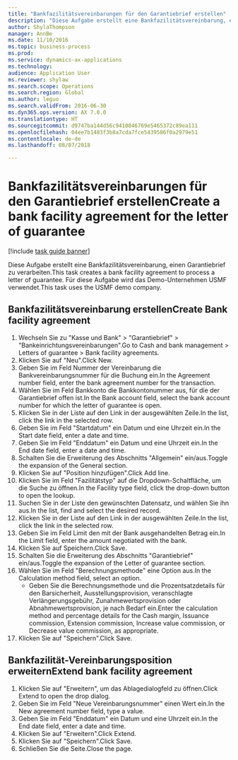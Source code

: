 ```yaml
--- 
title: "Bankfazilitätsvereinbarungen für den Garantiebrief erstellen"
description: "Diese Aufgabe erstellt eine Bankfazilitätsvereinbarung, einen Garantiebrief zu verarbeiten."
author: ShylaThompson
manager: AnnBe
ms.date: 11/10/2016
ms.topic: business-process
ms.prod: 
ms.service: dynamics-ax-applications
ms.technology: 
audience: Application User
ms.reviewer: shylaw
ms.search.scope: Operations
ms.search.region: Global
ms.author: leguo
ms.search.validFrom: 2016-06-30
ms.dyn365.ops.version: AX 7.0.0
ms.translationtype: HT
ms.sourcegitcommit: d9747ba144d56c9410846769e5465372c89ea111
ms.openlocfilehash: 04ee7b1483f3b8a7cda7fce5439586f0a2979e51
ms.contentlocale: de-de
ms.lasthandoff: 08/07/2018

---
```

# <a name="create-a-bank-facility-agreement-for-the-letter-of-guarantee"></a><span data-ttu-id="604dd-103">Bankfazilitätsvereinbarungen für den Garantiebrief erstellen</span><span class="sxs-lookup"><span data-stu-id="604dd-103">Create a bank facility agreement for the letter of guarantee</span></span>

[!include [task guide banner](../../includes/task-guide-banner.md)]

<span data-ttu-id="604dd-104">Diese Aufgabe erstellt eine Bankfazilitätsvereinbarung, einen Garantiebrief zu verarbeiten.</span><span class="sxs-lookup"><span data-stu-id="604dd-104">This task creates a bank facility agreement to process a letter of guarantee.</span></span> <span data-ttu-id="604dd-105">Für diese Aufgabe wird das Demo-Unternehmen USMF verwendet.</span><span class="sxs-lookup"><span data-stu-id="604dd-105">This task uses the USMF demo company.</span></span> 


## <a name="create-bank-facility-agreement"></a><span data-ttu-id="604dd-106">Bankfazilitätsvereinbarung erstellen</span><span class="sxs-lookup"><span data-stu-id="604dd-106">Create Bank facility agreement</span></span>
1. <span data-ttu-id="604dd-107">Wechseln Sie zu "Kasse und Bank" > "Garantiebrief" > "Bankeinrichtungsvereinbarungen".</span><span class="sxs-lookup"><span data-stu-id="604dd-107">Go to Cash and bank management > Letters of guarantee > Bank facility agreements.</span></span>
2. <span data-ttu-id="604dd-108">Klicken Sie auf "Neu".</span><span class="sxs-lookup"><span data-stu-id="604dd-108">Click New.</span></span>
3. <span data-ttu-id="604dd-109">Geben Sie im Feld Nummer der Vereinbarung die Bankvereinbarungsnummer für die Buchung ein.</span><span class="sxs-lookup"><span data-stu-id="604dd-109">In the Agreement number field, enter the bank agreement number for the transaction.</span></span>
4. <span data-ttu-id="604dd-110">Wählen Sie im Feld Bankkonto die Bankkontonummer aus, für die der Garantiebrief offen ist.</span><span class="sxs-lookup"><span data-stu-id="604dd-110">In the Bank account field, select the bank account number for which the letter of guarantee is open.</span></span> 
5. <span data-ttu-id="604dd-111">Klicken Sie in der Liste auf den Link in der ausgewählten Zeile.</span><span class="sxs-lookup"><span data-stu-id="604dd-111">In the list, click the link in the selected row.</span></span>
6. <span data-ttu-id="604dd-112">Geben Sie im Feld "Startdatum" ein Datum und eine Uhrzeit ein.</span><span class="sxs-lookup"><span data-stu-id="604dd-112">In the Start date field, enter a date and time.</span></span>
7. <span data-ttu-id="604dd-113">Geben Sie im Feld "Enddatum" ein Datum und eine Uhrzeit ein.</span><span class="sxs-lookup"><span data-stu-id="604dd-113">In the End date field, enter a date and time.</span></span>
8. <span data-ttu-id="604dd-114">Schalten Sie die Erweiterung des Abschnitts "Allgemein" ein/aus.</span><span class="sxs-lookup"><span data-stu-id="604dd-114">Toggle the expansion of the General section.</span></span>
9. <span data-ttu-id="604dd-115">Klicken Sie auf "Position hinzufügen".</span><span class="sxs-lookup"><span data-stu-id="604dd-115">Click Add line.</span></span>
10. <span data-ttu-id="604dd-116">Klicken Sie im Feld "Fazilitätstyp" auf die Dropdown-Schaltfläche, um die Suche zu öffnen.</span><span class="sxs-lookup"><span data-stu-id="604dd-116">In the Facility type field, click the drop-down button to open the lookup.</span></span>
11. <span data-ttu-id="604dd-117">Suchen Sie in der Liste den gewünschten Datensatz, und wählen Sie ihn aus.</span><span class="sxs-lookup"><span data-stu-id="604dd-117">In the list, find and select the desired record.</span></span>
12. <span data-ttu-id="604dd-118">Klicken Sie in der Liste auf den Link in der ausgewählten Zeile.</span><span class="sxs-lookup"><span data-stu-id="604dd-118">In the list, click the link in the selected row.</span></span>
13. <span data-ttu-id="604dd-119">Geben Sie im Feld Limit den mit der Bank ausgehandelten Betrag ein.</span><span class="sxs-lookup"><span data-stu-id="604dd-119">In the Limit field, enter the amount negotiated with the bank.</span></span>
14. <span data-ttu-id="604dd-120">Klicken Sie auf Speichern.</span><span class="sxs-lookup"><span data-stu-id="604dd-120">Click Save.</span></span>
15. <span data-ttu-id="604dd-121">Schalten Sie die Erweiterung des Abschnitts "Garantiebrief" ein/aus.</span><span class="sxs-lookup"><span data-stu-id="604dd-121">Toggle the expansion of the Letter of guarantee section.</span></span>
16. <span data-ttu-id="604dd-122">Wählen Sie im Feld "Berechnungsmethode" eine Option aus.</span><span class="sxs-lookup"><span data-stu-id="604dd-122">In the Calculation method field, select an option.</span></span>
    * <span data-ttu-id="604dd-123">Geben Sie die Berechnungsmethode und die Prozentsatzdetails für den Barsicherheit, Ausstellungsprovision, veranschlagte Verlängerungsgebühr, Zunahmewertsprovision oder Abnahmewertsprovision, je nach Bedarf ein.</span><span class="sxs-lookup"><span data-stu-id="604dd-123">Enter the calculation method and percentage details for the Cash margin, Issuance commission, Extension commission, Increase value commission, or Decrease value commission, as appropriate.</span></span>   
17. <span data-ttu-id="604dd-124">Klicken Sie auf "Speichern".</span><span class="sxs-lookup"><span data-stu-id="604dd-124">Click Save.</span></span>

## <a name="extend-bank-facility-agreement"></a><span data-ttu-id="604dd-125">Bankfazilität-Vereinbarungsposition erweitern</span><span class="sxs-lookup"><span data-stu-id="604dd-125">Extend bank facility agreement</span></span>
1. <span data-ttu-id="604dd-126">Klicken Sie auf "Erweitern", um das Ablagedialogfeld zu öffnen.</span><span class="sxs-lookup"><span data-stu-id="604dd-126">Click Extend to open the drop dialog.</span></span>
2. <span data-ttu-id="604dd-127">Geben Sie im Feld "Neue Vereinbarungsnummer" einen Wert ein.</span><span class="sxs-lookup"><span data-stu-id="604dd-127">In the New agreement number field, type a value.</span></span>
3. <span data-ttu-id="604dd-128">Geben Sie im Feld "Enddatum" ein Datum und eine Uhrzeit ein.</span><span class="sxs-lookup"><span data-stu-id="604dd-128">In the End date field, enter a date and time.</span></span>
4. <span data-ttu-id="604dd-129">Klicken Sie auf "Erweitern".</span><span class="sxs-lookup"><span data-stu-id="604dd-129">Click Extend.</span></span>
5. <span data-ttu-id="604dd-130">Klicken Sie auf "Speichern".</span><span class="sxs-lookup"><span data-stu-id="604dd-130">Click Save.</span></span>
6. <span data-ttu-id="604dd-131">Schließen Sie die Seite.</span><span class="sxs-lookup"><span data-stu-id="604dd-131">Close the page.</span></span>


